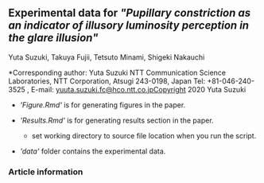## Experimental data for *"Pupillary constriction as an indicator of illusory luminosity perception in the glare illusion"*

Yuta Suzuki, Takuya Fujii, Tetsuto Minami, Shigeki Nakauchi

*Corresponding author: Yuta Suzuki
NTT Communication Science Laboratories, NTT Corporation, Atsugi 243-0198, Japan
Tel: +81-046-240-3525 , E-mail: yuuta.suzuki.fc@hco.ntt.co.jpCopyright 2020 Yuta Suzuki

* *'Figure.Rmd'* is for generating figures in the paper.
* *'Results.Rmd'* is for generating results section in the paper.

   - set working directory to source file location when you run the script.
 
* *'data'* folder contains the experimental data.
  
### Article information
